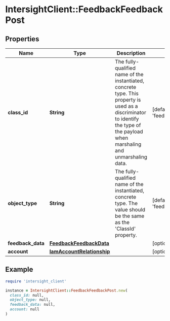 # IntersightClient::FeedbackFeedbackPost

## Properties

| Name | Type | Description | Notes |
| ---- | ---- | ----------- | ----- |
| **class_id** | **String** | The fully-qualified name of the instantiated, concrete type. This property is used as a discriminator to identify the type of the payload when marshaling and unmarshaling data. | [default to &#39;feedback.FeedbackPost&#39;] |
| **object_type** | **String** | The fully-qualified name of the instantiated, concrete type. The value should be the same as the &#39;ClassId&#39; property. | [default to &#39;feedback.FeedbackPost&#39;] |
| **feedback_data** | [**FeedbackFeedbackData**](FeedbackFeedbackData.md) |  | [optional] |
| **account** | [**IamAccountRelationship**](IamAccountRelationship.md) |  | [optional] |

## Example

```ruby
require 'intersight_client'

instance = IntersightClient::FeedbackFeedbackPost.new(
  class_id: null,
  object_type: null,
  feedback_data: null,
  account: null
)
```

